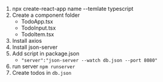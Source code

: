 1. npx create-react-app name --temlate typescript
2. Create a component folder
   - TodoApp.tsx
   - TodoInput.tsx
   - TodoItem.tsx
3. Install axios
4. Install json-server
5. Add script in package.json
   - `"server":"json-server --watch db.json --port 8080"`
6. run server `npm runserver`
7. Create todos in `db.json`
